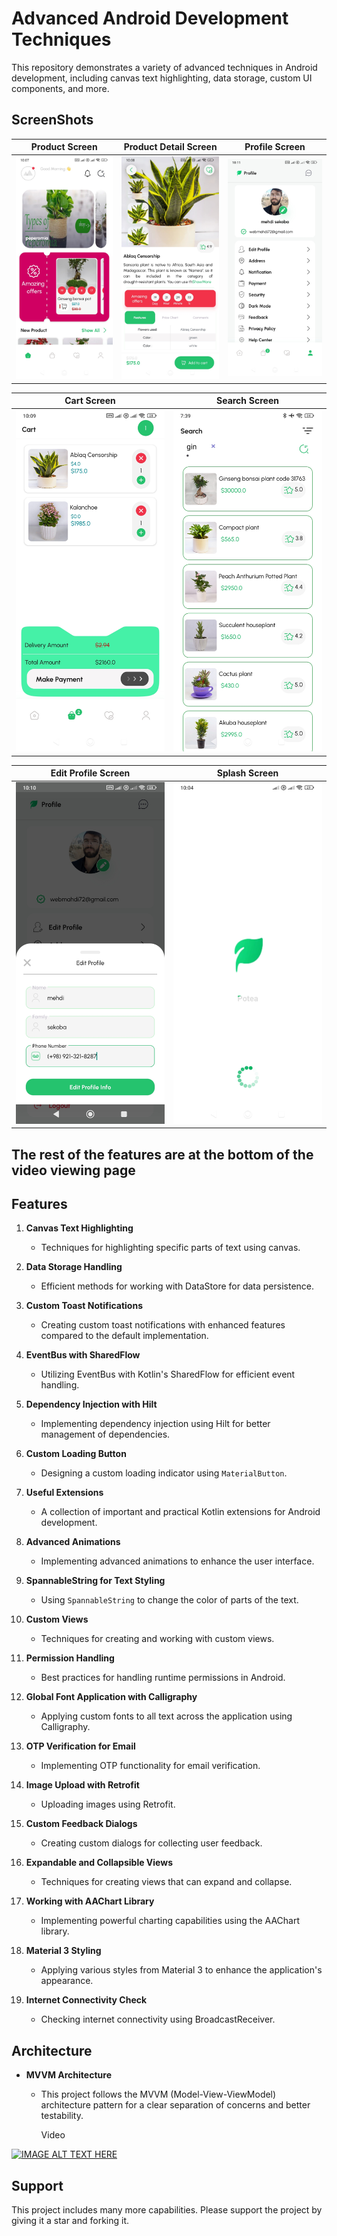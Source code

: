 # Advanced Android Development Techniques

This repository demonstrates a variety of advanced techniques in Android development, including canvas text highlighting, data storage, custom UI components, and more.
## ScreenShots

Product Screen             | Product Detail Screen     | Profile Screen
:-------------------------:|:-------------------------:|:-------------------------:
<img src="https://github.com/MehdiSekoba/potea/blob/master/art/Screenshot_2024-07-08-10-07-46-599_com.mehdisekoba.potea.jpg"/>|<img src="https://github.com/MehdiSekoba/potea/blob/master/art/Screenshot_2024-07-08-10-08-07-382_com.mehdisekoba.potea.jpg"/>  | <img src="https://github.com/MehdiSekoba/potea/blob/master/art/Screenshot_2024-07-08-10-11-04-860_com.mehdisekoba.potea.jpg"/>  |

Cart Screen               | Search Screen
:-------------------------:|:-------------------------:|
<img src="https://github.com/MehdiSekoba/potea/blob/master/art/Screenshot_2024-07-08-10-09-33-600_com.mehdisekoba.potea.jpg"/>| <img src="https://github.com/MehdiSekoba/potea/blob/master/art/Screenshot_2024-07-08-07-39-24-855_com.mehdisekoba.potea.jpg"/>  |

Edit Profile Screen            | Splash Screen          
:-------------------------:|:-------------------------:|
<img src="https://github.com/MehdiSekoba/potea/blob/master/art/Screenshot_2024-07-08-10-10-55-960_com.mehdisekoba.potea.jpg"/>|<img src="https://github.com/MehdiSekoba/potea/blob/master/art/Screenshot_2024-07-08-10-04-38-556_com.mehdisekoba.potea.jpg"/> |

## The rest of the features are at the bottom of the video viewing page
## Features

1. **Canvas Text Highlighting**
   - Techniques for highlighting specific parts of text using canvas.

2. **Data Storage Handling**
   - Efficient methods for working with DataStore for data persistence.

3. **Custom Toast Notifications**
   - Creating custom toast notifications with enhanced features compared to the default implementation.

4. **EventBus with SharedFlow**
   - Utilizing EventBus with Kotlin's SharedFlow for efficient event handling.

5. **Dependency Injection with Hilt**
   - Implementing dependency injection using Hilt for better management of dependencies.

6. **Custom Loading Button**
   - Designing a custom loading indicator using `MaterialButton`.

7. **Useful Extensions**
   - A collection of important and practical Kotlin extensions for Android development.

8. **Advanced Animations**
   - Implementing advanced animations to enhance the user interface.

9. **SpannableString for Text Styling**
   - Using `SpannableString` to change the color of parts of the text.

10. **Custom Views**
    - Techniques for creating and working with custom views.

11. **Permission Handling**
    - Best practices for handling runtime permissions in Android.

12. **Global Font Application with Calligraphy**
    - Applying custom fonts to all text across the application using Calligraphy.

13. **OTP Verification for Email**
    - Implementing OTP functionality for email verification.

14. **Image Upload with Retrofit**
    - Uploading images using Retrofit.

15. **Custom Feedback Dialogs**
    - Creating custom dialogs for collecting user feedback.

16. **Expandable and Collapsible Views**
    - Techniques for creating views that can expand and collapse.

17. **Working with AAChart Library**
    - Implementing powerful charting capabilities using the AAChart library.

18. **Material 3 Styling**
    - Applying various styles from Material 3 to enhance the application's appearance.

19. **Internet Connectivity Check**
    - Checking internet connectivity using BroadcastReceiver.

## Architecture

- **MVVM Architecture**
  - This project follows the MVVM (Model-View-ViewModel) architecture pattern for a clear separation of concerns and better testability.
 
    Video
    
[![IMAGE ALT TEXT HERE](https://img.youtube.com/vi/lAsvaVm-YwM/0.jpg)](https://www.youtube.com/embed/lAsvaVm-YwM?si=Dz1uh1FyMHOgSZ8x)


## Support

This project includes many more capabilities. Please support the project by giving it a star and forking it.


